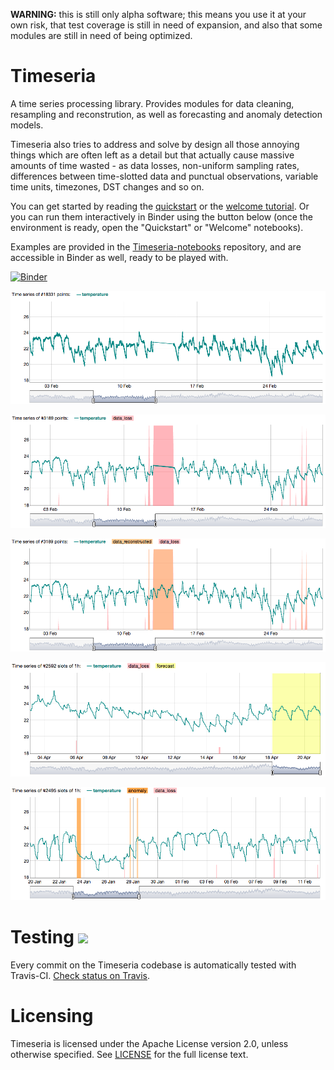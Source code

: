 
**WARNING:** this is still only alpha software; this means you use it at your own risk, that test coverage is still in need of expansion, and also that some modules are still in need of being optimized.

# Timeseria

A time series processing library. Provides modules for data cleaning, resampling and reconstrution, as well as forecasting and anomaly detection models.

Timeseria also tries to address and solve by design all those annoying things which are often left as a detail but that actually cause massive amounts of time wasted - as data losses, non-uniform sampling rates, differences between time-slotted data and punctual observations, variable time units, timezones, DST changes and so on.

You can get started by reading the [quickstart](https://sarusso.github.io/Timeseria/Quickstart.html) or the [welcome tutorial](https://sarusso.github.io/Timeseria/Welcome.html). Or you can run them interactively in Binder using the button below (once the environment is ready, open the "Quickstart" or "Welcome" notebooks).

Examples are provided in the [Timeseria-notebooks](https://github.com/sarusso/Timeseria-notebooks) repository, and are accessible in Binder as well, ready to be played with.

[![Binder](https://mybinder.org/badge_logo.svg)](https://mybinder.org/v2/gh/sarusso/Timeseria-notebooks/HEAD)

![Time series plot](docs/plot.png?raw=true "Time series data loss")


![Time series data loss](docs/data_loss.png?raw=true "Time series data loss")

![Time series reconstruction](docs/reconstructed.png?raw=true "Time series reconstruction")

![Time series forecating](docs/forecasted.png?raw=true "Time series forecating")


![Time series anomaly detection](docs/anomaly.png?raw=true "Time series anomaly detection")




# Testing ![](https://api.travis-ci.org/sarusso/Timeseria.svg?branch=master) 

Every commit on the Timeseria codebase is automatically tested with Travis-CI. [Check status on Travis](https://travis-ci.org/sarusso/Timeseria/).


# Licensing
Timeseria is licensed under the Apache License version 2.0, unless otherwise specified. See [LICENSE](https://github.com/sarusso/Timeseria/blob/master/LICENSE) for the full license text.





